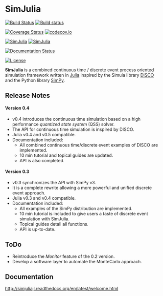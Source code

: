 SimJulia
========

[![Build Status](https://travis-ci.org/BenLauwens/SimJulia.jl.svg?branch=continuous)](https://travis-ci.org/BenLauwens/SimJulia.jl)
[![Build status](https://ci.appveyor.com/api/projects/status/djuiegytv44pr54c/branch/continuous?svg=true)](https://ci.appveyor.com/project/BenLauwens/simjulia-jl)

[![Coverage Status](https://coveralls.io/repos/BenLauwens/SimJulia.jl/badge.svg?branch=continuous&service=github)](https://coveralls.io/github/BenLauwens/SimJulia.jl?branch=continuous)
[![codecov.io](http://codecov.io/github/BenLauwens/SimJulia.jl/coverage.svg?branch=continuous)](http://codecov.io/github/BenLauwens/SimJulia.jl?branch=continuous)

[![SimJulia](http://pkg.julialang.org/badges/SimJulia_0.4.svg)](http://pkg.julialang.org/?pkg=SimJulia&ver=0.4)
[![SimJulia](http://pkg.julialang.org/badges/SimJulia_0.5.svg)](http://pkg.julialang.org/?pkg=SimJulia&ver=0.5)

[![Documentation Status](https://readthedocs.org/projects/simjuliajl/badge/?version=latest)](https://readthedocs.org/projects/simjuliajl/?badge=latest)

[![License](http://img.shields.io/badge/license-MIT-brightgreen.svg?style=flat)](LICENSE.md)

**SimJulia** is a combined continuous time / discrete event process oriented simulation framework written in [Julia](http://julialang.org/) inspired by the Simula library [DISCO](w.akira.ruc.dk/~keld/research/DISCO/) and the Python library [SimPy](http://simpy.sourceforge.net/).

Release Notes
-------------

#### Version 0.4

* v0.4 introduces the continuous time simulation based on a high performance *quantized state system* (QSS) solver.
* The API for continuous time simulation is inspired by DISCO.
* Julia v0.4 and v0.5 compatible.
* Documentation included:
  * All combined continuous time/discrete event examples of DISCO are implemented.
  * 10 min tutorial and topical guides are updated.
  * API is also completed.

#### Version 0.3

* v0.3 synchronizes the API with SimPy v3.
* It is a complete rewrite allowing a more powerful and unified discrete event approach.
* Julia v0.3 and v0.4 compatible.
* Documentation included:
  * All examples of the SimPy distribution are implemented.
  * 10 min tutorial is included to give users a taste of discrete event simulation with SimJulia.
  * Topical guides detail all functions.
  * API is up-to-date.

ToDo
----

* Reintroduce the *Monitor* feature of the 0.2 version.
* Develop a software layer to automate the MonteCarlo approach.

Documentation
-------------

<http://simjuliajl.readthedocs.org/en/latest/welcome.html>
